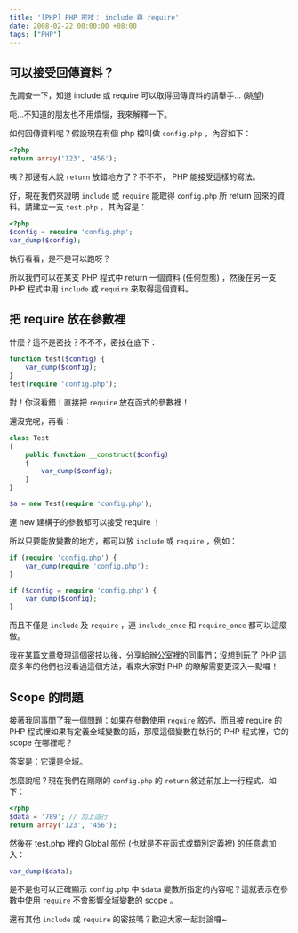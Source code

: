 ```yaml
---
title: '[PHP] PHP 密技： include 與 require'
date: 2008-02-22 00:00:00 +08:00
tags: ["PHP"]
---
```


## 可以接受回傳資料？

先調查一下，知道 include 或 require 可以取得回傳資料的請舉手... (眺望)

呃...不知道的朋友也不用煩惱，我來解釋一下。

<!-- more -->

如何回傳資料呢？假設現在有個 php 檔叫做 `config.php` ，內容如下：

```php
<?php
return array('123', '456');
```

咦？那邊有人說 `return` 放錯地方了？不不不， PHP 能接受這樣的寫法。

好，現在我們來證明 `include` 或 `require` 能取得 `config.php` 所 return 回來的資料。請建立一支 `test.php` ，其內容是：

```php
<?php
$config = require 'config.php';
var_dump($config);
```

執行看看，是不是可以跑呀？

所以我們可以在某支 PHP 程式中 return 一個資料 (任何型態) ，然後在另一支 PHP 程式中用 `include` 或 `require` 來取得這個資料。

## 把 require 放在參數裡

什麼？這不是密技？不不不，密技在底下：

```php
function test($config) {
    var_dump($config);
}
test(require 'config.php');
```

對！你沒看錯！直接把 `require` 放在函式的參數裡！

還沒完呢，再看：

```php
class Test
{
    public function __construct($config)
    {
        var_dump($config);
    }
}

$a = new Test(require 'config.php');
```

連 new 建構子的參數都可以接受 require ！

所以只要能放變數的地方，都可以放 `include` 或 `require` ，例如：

```php
if (require 'config.php') {
    var_dump(require 'config.php');
}

if ($config = require 'config.php') {
    var_dump($config);
}
```

而且不僅是 `include` 及 `require` ，連 `include_once` 和 `require_once` 都可以這麼做。

我在[某篇文章](http://blog.astrumfutura.com/archives/340-The-Zend-Framework,-Dependency-Injection-and-Zend_Di.html)發現這個密技以後，分享給辦公室裡的同事們；沒想到玩了 PHP 這麼多年的他們也沒看過這個方法，看來大家對 PHP 的瞭解需要更深入一點囉！

## Scope 的問題

接著我同事問了我一個問題：如果在參數使用 `require` 敘述，而且被 require 的 PHP 程式裡如果有定義全域變數的話，那麼這個變數在執行的 PHP 程式裡，它的 scope 在哪裡呢？

答案是：它還是全域。

怎麼說呢？現在我們在剛剛的 `config.php` 的 `return` 敘述前加上一行程式，如下：

```php
<?php
$data = '789'; // 加上這行
return array('123', '456');
```

然後在 test.php 裡的 Global 部份 (也就是不在函式或類別定義裡) 的任意處加入：

```php
var_dump($data);
```

是不是也可以正確顯示 `config.php` 中 `$data` 變數所指定的內容呢？這就表示在參數中使用 `require` 不會影響全域變數的 scope 。

還有其他 `include` 或 `require` 的密技嗎？歡迎大家一起討論囉~
